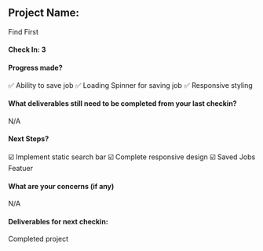 ## Project Name:
Find First
#### Check In: 3

#### Progress made?
✅ Ability to save job
✅ Loading Spinner for saving job
✅ Responsive styling

#### What deliverables still need to be completed from your last checkin?
N/A
#### Next Steps?
☑️ Implement static search bar
☑️ Complete responsive design
☑️ Saved Jobs Featuer

#### What are your concerns (if any)
N/A
#### Deliverables for next checkin:
Completed project